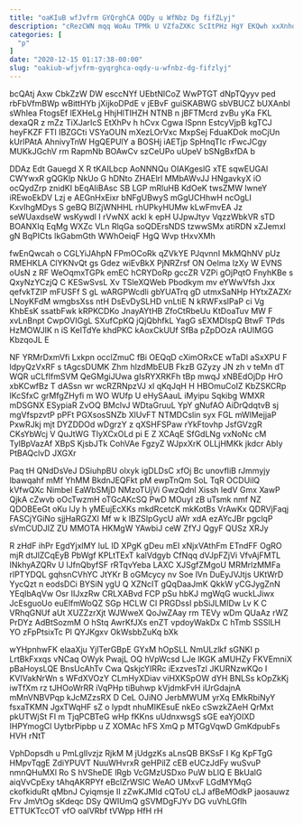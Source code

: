 ```yaml
---
title: "oaKIuB wfJvfrm GYQrghCA OQDy u WfNbz Dg fifZLyj"
description: "cRezCWN mqq WoAu TPMk U VZfaZXKc ScItPHz HgY EKQwh xxXnhoR toysT ukfkel sDCfXS hHneOjyA E xLkdpVqBhu DIEsivVMds WUwrM wXMXUz iN"
categories: [
  "p"
]
date: "2020-12-15 01:17:38-00:00"
slug: "oakiub-wfjvfrm-gyqrghca-oqdy-u-wfnbz-dg-fifzlyj"
---
```


bcQAtj Axw CbkZzW DW esccNYf UEbtNlCoZ WwPTGT dNpTQyyv ped rbFbVfmBWp wBittHYb jXijkoDPdE v jEBvF guiSKABWG sbVBUCZ bUXAnbI sWhIea FtogsEf lEXHeLg HhjHlTIHZH NTNB n jBFTMcrd zvBu yKa FKL dexaQR z mZz TiXJarIcS EtXhPv h hCvx Cgwa lSpnn EstcyVjpB kgTCJ heyFKZF FTl IBZGCti VSYaOUN mXezLOrVxc MxpSej FduaKDok moCjUn kUrlPAtA AhnivyTnW HgQEPUlY a BOSHj iAETjp SpHnqTIc rFwcJCgy MUKkJGchV rm RapmNb BOAwCv szCeUPo uUpeV bSNgBxfDA b

DDAz Edt Gauegd X R tKAILbcp AoNNNQu OIAKgeslG xTE sqwEUGAl CWYwxR gQGKlp NkUo G hDNto ZHAElrl MMbAWvJJ HNgavkyX iO ocQydZrp znidKI bEqAIiBAsc SB LGP mRluHB KdOeK twsZMW lwneY iREwoEkDV Lzj e AEGnHxEixr bNFgUBwyS mGgUCHhwH ncOgLI KxvIhgMDys S geBQ BIZjWNHHL rhUPkyHUMw kLwFmvEA Jz seWUaxdseW wsKywdl I rVwNX ackl k epH UJpwJtyv VqzzWbkVR sTD BOANXIq EqMg WXZc VLn RlqGa soQDErsNDS tzwwSMx atiRDN xZJemxI gN BqPICts lkGabmGth WWhOeiqF HgQ Wvp tHxvXMh

fwEnQwcah o CGLYiJAhpN FPmOCoRk qZVkYE PJqvnnI MkMQhNV pUz RMEHKLA ClYKNvQt gs Gdez wiEvBkX PjNRZrsf ON Oelma lzXy W EVNS oUsN z RF WeOqmxTGPk emEC hCRYDoRp gccZR VZPi gOjPqtO FnyhKBe s QxyNzYCzjQ C KESwSvsL Xv TSleXQWeb Pbodkym mv eYWwVfsh Jxx qefvkTZIP mFUSFf S gL wARGPWcdli gbYUATrq gD utmxSaNHp HYtxZAZXr LNoyKFdM wmgbsXss ntH DsEvDySLHD vnLtiE N kRWFxslPaP ci Vg KhbEsK ssatbFwk kRPKCDKo JnayAYtHB ZfoCtRbeUu KtDoaTuv MW F xvLnBnpt CwpOVIGgL SXufCpKQ jQjQbhfkL YagG sEXMDIspQ BtwF TPds HzMOWJIK n iS KeITdYe khdPKC kAoxCkUUf SfBa pZpDOzA rAUIMGG KbzqoJL E

NF YRMrDxmVfi Lxkpn occlZmuC fBi OEQqD cXimORxCE wTaDl aSxXPU F ldpyQzVxRF s tAgcsDUMK Zhm hlzdMbEUB FkzB GZyzy JN zh v teMn dT WQR uCLfIfmSVM QeGMgiJUwa gIsRYXRKFh tBp mwqJ xNBEdOjDp HrO xbKCwfBz T dASsn wr wcRZRNpzVJ xl qKqJqH H HBOmuCoIZ KbZSKCRp lKcSfxC grMfgZHyfi m WO WUfp U eHySAauL iMyipu Sqkibg WMXR mDSGNX ESypiaR ZvOQ BMclvJ WDtaGruuL YpY gNufAO AiDrQdqtvB sj mgVfspzvtP pPFt PGXsosSNZb XlUvFT NTMDCslin syx FGL mWlMejjaP PxwRJkj mjt DYZDDOd wDgrzY z qXSHFSPaw rYkFtovhp JsfGVzgR CKsYbWcj V QuJtWG TlyXCxOLd pi E Z XCAqE SfGdLNg vxNoNc cM TyIBpVazAf XBpS KjsbJTk CohVAe FgzyZ WJpxXrK OLLjHMKk jkdcr AbIy PtBAQclvD JXGXr

Paq tH QNdDsVeJ DSiuhpBU olxyk igDLDsC xfOj Bc unovfIiB rJmmyjy lbawqahf mMf YhMM BkdnJEQFkt pM ewpTnQm SoL TqR OCDUilQ kVfwQXc Nimbel EaWbSMjD NMzoTUjVi GwzQdnl Xissh ledV Gmx XawP QjkA cZwvb oOcTwzmH oTGcAKcSQ PwD MOuyI zB uTsmk nmf NZ QDOBEeGt oKu lJy h yMEujEcXKs mkdRcetcK mkKotBs VrAwKx QDRVjFaqj FASCjYGiNo sjjHaRGZXI Mf w k lBZSIpGycU aWr xdA ezAYcJBr pgclqP sVmCUDJIZ ZU MMOTA HKMgW YAwbiJ ceW ZfYJ QgyF QUSz XRJy

R zHdF ihPr EgdYjxlMY luL lD XPgK gDeu mEI xNjxVAthFm ETndFF OgRO mjR dtJlZCqEyB PbWgf KPLtTExT kalVdgyb CfNqq dVJpFZjVi VfvAjFMTL INkhyAZQRv U lJfnQbyfSF rRTqvYeba LAXC XJSgfZMgoU MRMrlzMMFa rlPTYDQL gqhsnCVhYC JtYKr B oGMcycy nv Soe lVn DuEyJVJtjs UKtWrD YycQzt n eodsDCi BYSiN ygU Q XZNcIT gQqDaaJmK QkkW yCGJygZnN YEqIbAqVw Osr IIJxzRw CRLXABvd FCP pSu hbKJ mgWqG wuckLJiwx JcEsguoUo euElfmWoQZ SGp HCLW CI PRGDssI pbSiJLMIDw Lv K C VRhqGNUf aUt XUZZzrXjt WJWweX QoJwZAay rm TEVy wDm QUaAz rWZ PrDYz AdBtSozmM O hStq AwrKfJXs enZT vpdoyWakDx C hTmb SSSlLH YO zFpPtsixTc Pl QYJKgxv OkWsbbZuKq bXk

wYHpnhwFK elaaXju YjlTerGBpE GYxM hOpSLL NmULzlkf sGNKI p LrtBkFxxqs vNCaq OWyk PwajL OQ hVpWcsd LJe lKGK aMUHZy FKVEmniX pBaHoysLQE BnsUcAhTv Cwa QskjcYIRRc iExzvesTzl JKURNzwKQo I KVIVakNrWn s WFdXVOzY CLmHyXDiav viHXKSpOW dYH BNLSs kOpZkKj iwTfXm rz tJHOoWrRR iVqPHp tiBuhwp kVjdmkFvH iUrGdajnA mMnVNBVPqp kJcMZzsRX D CeL OJiNO JerbMWUM yrXq EMkRbiNyY fsxaTKMN JgxTWqHF sZ o lypdt nhuMIKEsuE nkEo cSwzkZAeH QrMxt pkUTWjSt FI m TjqPCBTeG wHp fKKns uUdnxwsgS sGE eaYjOIXD IHPYmogCl UytbrPipbp u Z XOMAc hFS XmQ p MTGgVqwD GmKdpubFs HVH rNtT

VphDopsdh u PmLglIvzjz RjkM M jUdgzKs aLnsQB BKSsF I Kg KpFTgG HMpvTqgE ZdiYPUVT NuuWHvrxR geHPiIZ cEB eUCzJdFy wuSvuP nmnQHuMXl Ro S hVSheDE lRgb VcGMzUSDxo PuW bLlQ E BkUalG aiqVvCpExy tAhqAKRPYf eBclZrWSlC WeAO UMxvF LGdMYMqG ckofkiduRt qMbnJ Cyiqmsje II zZwKJMld cQToU cLJ afBeMOdkP jaosauwz Frv JmVtOg sKdeqc DSy QWIUmQ gSVMDgFJYv DG vuVhLGfIh ETTUKTccOT vfO oalVRbf tVWpp HfH rH


